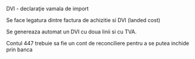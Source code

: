DVI - declaraţie vamala de import

Se face legatura dintre factura de achizitie si DVI (landed cost)

Se genereaza automat un DVI cu doua linii si cu TVA.

Contul 447 trebuie sa fie un cont de reconciliere pentru a se putea
inchide prin banca
